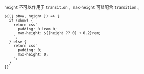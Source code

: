 `height` 不可以作用于 `transition` ，`max-height` 可以配合 `transition` 。

```tsx
${({ show, height }) => {
  if (show) {
    return css`
      padding: 0.1rem 0;
      max-height: ${(height ?? 0) + 0.2}rem;
    `;
  } else {
    return css`
      padding: 0;
      max-height: 0;
    `;
  }
}}
```